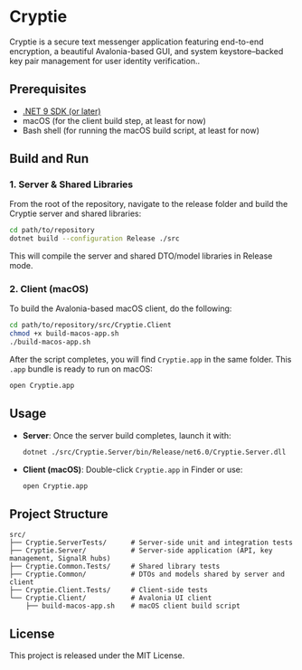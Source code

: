 # Cryptie

Cryptie is a secure text messenger application featuring end-to-end encryption, a beautiful Avalonia-based GUI, and system keystore–backed key pair management for user identity verification..

## Prerequisites

- [.NET 9 SDK (or later)](https://dotnet.microsoft.com/download)
- macOS (for the client build step, at least for now)
- Bash shell (for running the macOS build script, at least for now)

## Build and Run

### 1. Server & Shared Libraries

From the root of the repository, navigate to the release folder and build the Cryptie server and shared libraries:

```bash
cd path/to/repository
dotnet build --configuration Release ./src
```

This will compile the server and shared DTO/model libraries in Release mode.

### 2. Client (macOS)

To build the Avalonia-based macOS client, do the following:

```bash
cd path/to/repository/src/Cryptie.Client
chmod +x build-macos-app.sh
./build-macos-app.sh
```

After the script completes, you will find `Cryptie.app` in the same folder. This `.app` bundle is ready to run on macOS:

```bash
open Cryptie.app
```

## Usage

- **Server**: Once the server build completes, launch it with:
  
  ```bash
  dotnet ./src/Cryptie.Server/bin/Release/net6.0/Cryptie.Server.dll
  ```
  
- **Client (macOS)**: Double-click `Cryptie.app` in Finder or use:

  ```bash
  open Cryptie.app
  ```

## Project Structure

```
src/
├── Cryptie.ServerTests/      # Server-side unit and integration tests
├── Cryptie.Server/           # Server-side application (API, key management, SignalR hubs)
├── Cryptie.Common.Tests/     # Shared library tests
├── Cryptie.Common/           # DTOs and models shared by server and client
├── Cryptie.Client.Tests/     # Client-side tests
└── Cryptie.Client/           # Avalonia UI client
    ├── build-macos-app.sh    # macOS client build script
```

## License

This project is released under the MIT License.
